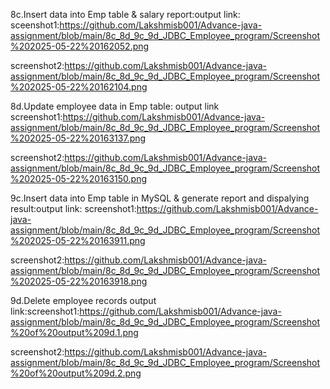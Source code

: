 

8c.Insert data into Emp table & salary report:output link: sceenshot1:https://github.com/Lakshmisb001/Advance-java-assignment/blob/main/8c_8d_9c_9d_JDBC_Employee_program/Screenshot%202025-05-22%20162052.png

screenshot2:https://github.com/Lakshmisb001/Advance-java-assignment/blob/main/8c_8d_9c_9d_JDBC_Employee_program/Screenshot%202025-05-22%20162104.png


8d.Update employee data in Emp table: output link screenshot1:https://github.com/Lakshmisb001/Advance-java-assignment/blob/main/8c_8d_9c_9d_JDBC_Employee_program/Screenshot%202025-05-22%20163137.png

screenshot2:https://github.com/Lakshmisb001/Advance-java-assignment/blob/main/8c_8d_9c_9d_JDBC_Employee_program/Screenshot%202025-05-22%20163150.png

9c.Insert data into Emp table in MySQL & generate report and dispalying result:output link: screenshot1:https://github.com/Lakshmisb001/Advance-java-assignment/blob/main/8c_8d_9c_9d_JDBC_Employee_program/Screenshot%202025-05-22%20163911.png

screenshot2:https://github.com/Lakshmisb001/Advance-java-assignment/blob/main/8c_8d_9c_9d_JDBC_Employee_program/Screenshot%202025-05-22%20163918.png

9d.Delete employee records output link:screenshot1:https://github.com/Lakshmisb001/Advance-java-assignment/blob/main/8c_8d_9c_9d_JDBC_Employee_program/Screenshot%20of%20output%209d.1.png

screenshot2:https://github.com/Lakshmisb001/Advance-java-assignment/blob/main/8c_8d_9c_9d_JDBC_Employee_program/Screenshot%20of%20output%209d.2.png

